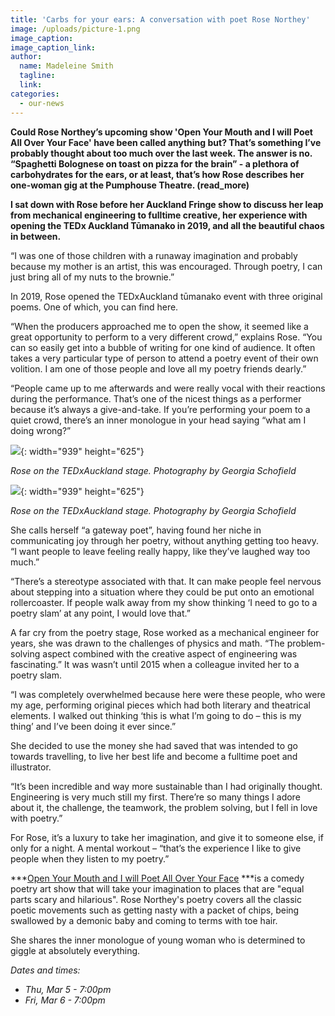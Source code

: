 ```yaml
---
title: 'Carbs for your ears: A conversation with poet Rose Northey'
image: /uploads/picture-1.png
image_caption:
image_caption_link:
author:
  name: Madeleine Smith
  tagline:
  link:
categories:
  - our-news
---
```


**Could Rose Northey’s upcoming show 'Open Your Mouth and I will Poet All Over Your Face' have been called anything but? That’s something I’ve probably thought about too much over the last week. The answer is no. “Spaghetti Bolognese on toast on pizza for the brain” - a plethora of carbohydrates for the ears, or at least, that’s how Rose describes her one-woman gig at the Pumphouse Theatre. (read\_more)**

**I sat down with Rose before her Auckland Fringe show to discuss her leap from mechanical engineering to fulltime creative, her experience with opening the TEDx Auckland Tūmanako in 2019, and all the beautiful chaos in between. &nbsp;**

“I was one of those children with a runaway imagination and probably because my mother is an artist, this was encouraged. Through poetry, I can just bring all of my nuts to the brownie.”

In 2019, Rose opened the TEDxAuckland tūmanako event with three original poems. One of which, you can find here.

“When the producers approached me to open the show, it seemed like a great opportunity to perform to a very different crowd,” explains Rose. “You can so easily get into a bubble of writing for one kind of audience. It often takes a very particular type of person to attend a poetry event of their own volition. I am one of those people and love all my poetry friends dearly.”

“People came up to me afterwards and were really vocal with their reactions during the performance. That’s one of the nicest things as a performer because it’s always a give-and-take. If you’re performing your poem to a quiet crowd, there’s an inner monologue in your head saying “what am I doing wrong?”

![](/uploads/rone.png){: width="939" height="625"}

*Rose on the TEDxAuckland stage. Photography by Georgia Schofield*

![](/uploads/rose-n.png){: width="939" height="625"}

*Rose on the TEDxAuckland stage. Photography by Georgia Schofield*

She calls herself “a gateway poet”, having found her niche in communicating joy through her poetry, without anything getting too heavy. “I want people to leave feeling really happy, like they’ve laughed way too much.”

“There’s a stereotype associated with that. It can make people feel nervous about stepping into a situation where they could be put onto an emotional rollercoaster. If people walk away from my show thinking ‘I need to go to a poetry slam’ at any point, I would love that.”

A far cry from the poetry stage, Rose worked as a mechanical engineer for years, she was drawn to the challenges of physics and math. “The problem-solving aspect combined with the creative aspect of engineering was fascinating.” It was wasn’t until 2015 when a colleague invited her to a poetry slam.

“I was completely overwhelmed because here were these people, who were my age, performing original pieces which had both literary and theatrical elements. I walked out thinking ‘this is what I’m going to do – this is my thing’ and I’ve been doing it ever since.”

She decided to use the money she had saved that was intended to go towards travelling, to live her best life and become a fulltime poet and illustrator.

“It’s been incredible and way more sustainable than I had originally thought. Engineering is very much still my first. There’re so many things I adore about it, the challenge, the teamwork, the problem solving, but I fell in love with poetry.”

For Rose, it’s a luxury to take her imagination, and give it to someone else, if only for a night. A mental workout – “that’s the experience I like to give people when they listen to my poetry.”

***[Open Your Mouth and I will Poet All Over Your Face](https://www.aucklandfringe.co.nz/programme-2020/open-your-mouth)&nbsp;***is a comedy poetry art show that will take your imagination to places that are "equal parts scary and hilarious". Rose Northey's poetry covers all the classic poetic movements such as getting nasty with a packet of chips, being swallowed by a demonic baby and coming to terms with toe hair.&nbsp;

She shares the inner monologue of young woman who is determined to giggle at absolutely everything.&nbsp;

*Dates and times:*

* *Thu, Mar 5 - 7:00pm*
* *Fri, Mar 6 - 7:00pm*